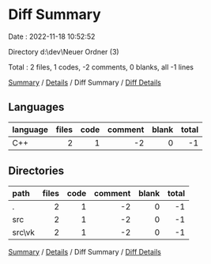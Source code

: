 # Diff Summary

Date : 2022-11-18 10:52:52

Directory d:\\dev\\Neuer Ordner (3)

Total : 2 files,  1 codes, -2 comments, 0 blanks, all -1 lines

[Summary](results.md) / [Details](details.md) / Diff Summary / [Diff Details](diff-details.md)

## Languages
| language | files | code | comment | blank | total |
| :--- | ---: | ---: | ---: | ---: | ---: |
| C++ | 2 | 1 | -2 | 0 | -1 |

## Directories
| path | files | code | comment | blank | total |
| :--- | ---: | ---: | ---: | ---: | ---: |
| . | 2 | 1 | -2 | 0 | -1 |
| src | 2 | 1 | -2 | 0 | -1 |
| src\\vk | 2 | 1 | -2 | 0 | -1 |

[Summary](results.md) / [Details](details.md) / Diff Summary / [Diff Details](diff-details.md)